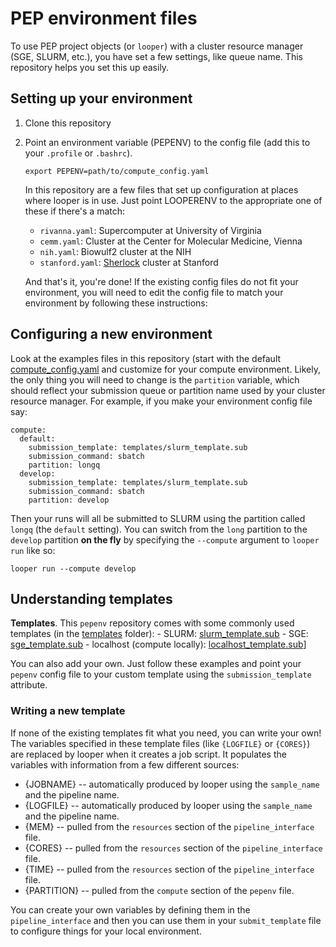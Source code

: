 # PEP environment files

To use PEP project objects (or `looper`) with a cluster resource manager (SGE, SLURM, etc.), you have set a few settings, like queue name. This repository helps you set this up easily.

## Setting up your environment

1. Clone this repository
2. Point an environment variable (PEPENV) to the config file (add this to your `.profile` or `.bashrc`).

	```
	export PEPENV=path/to/compute_config.yaml
	```

	In this repository are a few files that set up configuration at places where looper is in use. Just point LOOPERENV to the appropriate one of these if there's a match:
	 * `rivanna.yaml`: Supercomputer at University of Virginia
	 * `cemm.yaml`: Cluster at the Center for Molecular Medicine, Vienna
	 * `nih.yaml`: Biowulf2 cluster at the NIH
	 * `stanford.yaml`: [Sherlock](http://sherlock.stanford.edu/mediawiki/index.php/Current_policies) cluster at Stanford

	 And that's it, you're done! If the existing config files do not fit your environment, you will need to edit the config file to match your environment by following these instructions:

## Configuring a new environment

Look at the examples files in this repository (start with the default [compute_config.yaml](compute_config.yaml) and customize for your compute environment. Likely, the only thing you will need to change is the `partition` variable, which should reflect your submission queue or partition name used by your cluster resource manager. For example, if you make your environment config file say:

```
compute:
  default:
    submission_template: templates/slurm_template.sub
    submission_command: sbatch
    partition: longq
  develop:
    submission_template: templates/slurm_template.sub
    submission_command: sbatch
    partition: develop
  ```

Then your runs will all be submitted to SLURM using the partition called `longq` (the `default` setting). You can switch from the `long` partition to the `develop` partition __on the fly__ by specifying the `--compute` argument to `looper run` like so:

```
looper run --compute develop
```

## Understanding templates

**Templates**. This `pepenv` repository comes with some commonly used templates (in the [templates](/templates) folder):
	- SLURM: [slurm_template.sub](/templates/slurm_template.sub)
	- SGE: [sge_template.sub](/templates/sge_template.sub)
	- localhost (compute locally): [localhost_template.sub](/tempaltes/localhost_template.sub)]

You can also add your own. Just follow these examples and point your `pepenv` config file to your custom template using the `submission_template` attribute.

### Writing a new template

If none of the existing templates fit what you need, you can write your own! The variables specified in these template files (like `{LOGFILE}` or `{CORES}`) are replaced by looper when it creates a job script. It populates the variables with information from a few different sources:

- {JOBNAME} -- automatically produced by looper using the `sample_name` and the pipeline name.
- {LOGFILE} -- automatically produced by looper using the `sample_name` and the pipeline name.
- {MEM} -- pulled from the `resources` section of the `pipeline_interface` file.
- {CORES} -- pulled from the `resources` section of the `pipeline_interface` file.
- {TIME} -- pulled from the `resources` section of the `pipeline_interface` file.
- {PARTITION} -- pulled from the `compute` section of the `pepenv` file.

You can create your own variables by defining them in the `pipeline_interface` and then you can use them in your `submit_template` file to configure things for your local environment.
